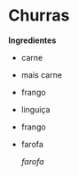 # Churras

**Ingredientes**

- carne

- mais carne

- frango

- linguiça

- frango

- farofa
  
  _farofa_
  
  






